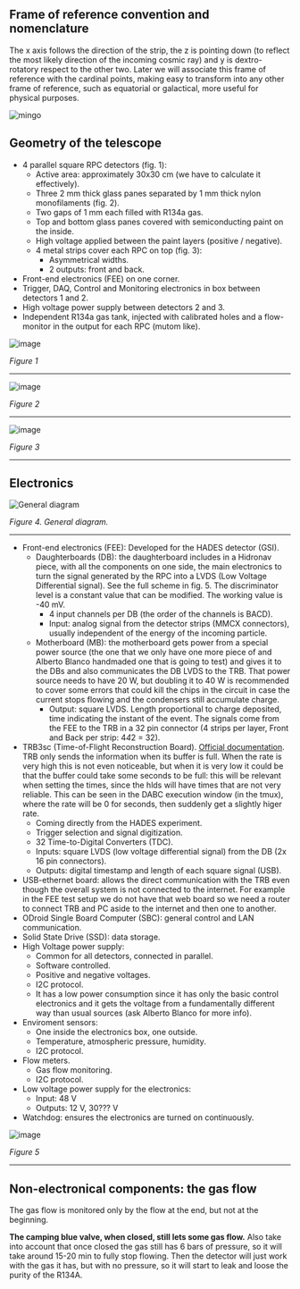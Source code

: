 ## Frame of reference convention and nomenclature

The x axis follows the direction of the strip, the z is pointing down (to reflect the most likely direction of the incoming cosmic ray) and y is dextro-rotatory respect to the other two. Later we will associate this frame of reference with the cardinal points, making easy to transform into any other frame of reference, such as equatorial or galactical, more useful for physical purposes.

![mingo](https://github.com/cayesoneira/miniTRASGO-documentation/assets/21690353/f9801f0b-73a7-4bb7-98f7-d1948eaadc27)

## Geometry of the telescope

- 4 parallel square RPC detectors (fig. 1):
    - Active area: approximately 30x30 cm (we have to calculate it effectively).
    - Three 2 mm thick glass panes separated by 1 mm thick nylon monofilaments (fig. 2).
    - Two gaps of 1 mm each filled with R134a gas.
    - Top and bottom glass panes covered with semiconducting paint on the inside.
    - High voltage applied between the paint layers (positive / negative).
    - 4 metal strips cover each RPC on top (fig. 3):
        - Asymmetrical widths.
        - 2 outputs: front and back.
- Front-end electronics (FEE) on one corner.
- Trigger, DAQ, Control and Monitoring electronics in box between detectors 1 and 2.
- High voltage power supply between detectors 2 and 3.
- Independent R134a gas tank, injected with calibrated holes and a flow-monitor in the output for each RPC (mutom like).

![image](https://github.com/cayesoneira/miniTRASGO/assets/21690353/0b2716cf-5745-44cd-9137-250d9f6d70d8)

_Figure 1_

---

![image](https://github.com/cayesoneira/miniTRASGO/assets/93153458/3c83d2de-22cb-4d7d-b89d-8f52a7710ed9)

_Figure 2_

---

![image](https://github.com/cayesoneira/miniTRASGO/assets/93153458/8e34e594-e490-4610-9654-66b07d65f65d)

_Figure 3_

---

## Electronics
![General diagram](https://github.com/cayesoneira/miniTRASGO/assets/21690353/86c4fdca-18d2-4233-8ca4-95511cd59bbe)

_Figure 4. General diagram._

---

- Front-end electronics (FEE): Developed for the HADES detector (GSI).
    - Daughterboards (DB): the daughterboard includes in a Hidronav piece, with all the components on one side, the main electronics to turn the signal generated by the RPC into a LVDS (Low Voltage Differential signal). See the full scheme in fig. 5. The discriminator level is a constant value that can be modified. The working value is -40 mV.
        - 4 input channels per DB (the order of the channels is BACD).
        - Input: analog signal from the detector strips (MMCX connectors), usually independent of the energy of the incoming particle.
    - Motherboard (MB): the motherboard gets power from a special power source (the one that we only have one more piece of and Alberto Blanco handmaded one that is going to test) and gives it to the DBs and also communicates the DB LVDS to the TRB. That power source needs to have 20 W, but doubling it to 40 W is recommended to cover some errors that could kill the chips in the circuit in case the current stops flowing and the condensers still accumulate charge.
        - Output: square LVDS. Length proportional to charge deposited, time indicating the instant of the event. The signals come from the FEE to the TRB in a 32 pin connector (4 strips per layer, Front and Back per strip: 4*4*2 = 32).
- TRB3sc (Time-of-Flight Reconstruction Board). [Official documentation](http://jspc29.x-matter.uni-frankfurt.de/docu/trb3docu.pdf). TRB only sends the information when its buffer is full. When the rate is very high this is not even noticeable, but when it is very low it could be that the buffer could take some seconds to be full: this will be relevant when setting the times, since the hlds will have times that are not very reliable. This can be seen in the DABC execution window (in the tmux), where the rate will be 0 for seconds, then suddenly get a slightly higer rate.
    - Coming directly from the HADES experiment.
    - Trigger selection and signal digitization.
    - 32 Time-to-Digital Converters (TDC).
    - Inputs: square LVDS (low voltage differential signal) from the DB (2x 16 pin connectors).
    - Outputs: digital timestamp and length of each square signal (USB).
- USB-ethernet board: allows the direct communication with the TRB even though the overall system is not connected to the internet. For example in the FEE test setup we do not have that web board so we need a router to connect TRB and PC aside to the internet and then one to another.
- ODroid Single Board Computer (SBC): general control and LAN communication.
- Solid State Drive (SSD): data storage.
- High Voltage power supply:
    - Common for all detectors, connected in parallel.
    - Software controlled.
    - Positive and negative voltages.
    - I2C protocol.
    - It has a low power consumption since it has only the basic control electronics and it gets the voltage from a fundamentally different way than usual sources (ask Alberto Blanco for more info).
- Enviroment sensors:
    - One inside the electronics box, one outside.
    - Temperature, atmospheric pressure, humidity.
    - I2C protocol.
- Flow meters.
    - Gas flow monitoring.
    - I2C protocol.
- Low voltage power supply for the electronics:
    - Input: 48 V
    - Outputs: 12 V, 30??? V
- Watchdog: ensures the electronics are turned on continuously.

![image](https://github.com/cayesoneira/miniTRASGO/assets/93153458/95f912cf-b274-4cfb-8519-419436ef5dd8)

_Figure 5_

---

## Non-electronical components: the gas flow
The gas flow is monitored only by the flow at the end, but not at the beginning.

**The camping blue valve, when closed, still lets some gas flow.** Also take into account that once closed the gas still has 6 bars of pressure, so it will take around 15-20 min to fully stop flowing. Then the detector will just work with the gas it has, but with no pressure, so it will start to leak and loose the purity of the R134A.
